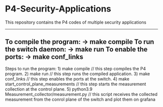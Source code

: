 # P4-Security-Applications
This repository contains the P4 codes of multiple security applications

--------------------------------------------------------
To compile the program:		->	 make compile
To run the switch daemon:	->	 make run
To enable the ports: 		->	 make conf_links
--------------------------------------------------------

Steps to run the program:
    1)  make compile                                        // this step compiles the P4 program.
    2)  make run                                            // this step runs the compiled application.
    3)  make conf_links                                     // this step enables the ports at the switch.
    4)  make start_control_plane_measurements               // this step starts the measurement collection at the control plane.
    5)  python3.9 Measurement_collector/measurement.py      // this script receives the collected measurement from the conrol plane of the 
                                                               switch and plot them on grafana
